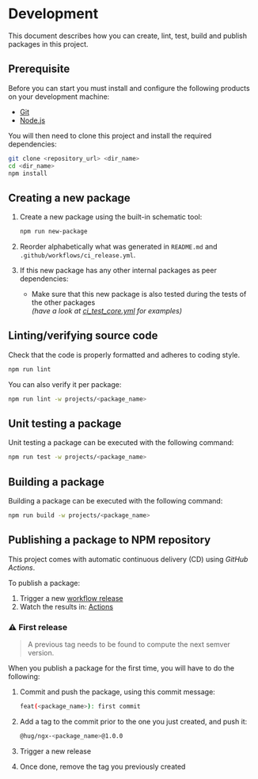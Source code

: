# Development

This document describes how you can create, lint, test, build and publish packages in this project.

## Prerequisite

Before you can start you must install and configure the following products on your development machine:

* [Git][git]
* [Node.js][nodejs]

You will then need to clone this project and install the required dependencies:

```sh
git clone <repository_url> <dir_name>
cd <dir_name>
npm install
```

## Creating a new package

1. Create a new package using the built-in schematic tool:
   ```sh
   npm run new-package
   ```

2. Reorder alphabetically what was generated in `README.md` and `.github/workflows/ci_release.yml`.

3. If this new package has any other internal packages as peer dependencies:
   - Make sure that this new package is also tested during the tests of the other packages<br/>
   *(have a look at [ci_test_core.yml](https://github.com/DSI-HUG/ngx-components/blob/main/.github/workflows/ci_test_core.yml#L27-L29) for examples)*

## Linting/verifying source code

Check that the code is properly formatted and adheres to coding style.

```sh
npm run lint
```

You can also verify it per package:

```sh
npm run lint -w projects/<package_name>
```

## Unit testing a package

Unit testing a package can be executed with the following command:

```sh
npm run test -w projects/<package_name>
```

## Building a package

Building a package can be executed with the following command:

```sh
npm run build -w projects/<package_name>
```

## Publishing a package to NPM repository

This project comes with automatic continuous delivery (CD) using *GitHub Actions*.

To publish a package:

1. Trigger a new [workflow release](https://github.com/dsi-hug/ngx-components/actions/workflows/ci_release.yml)
2. Watch the results in: [Actions](https://github.com/dsi-hug/ngx-components/actions)

### ⚠️ First release

> A previous tag needs to be found to compute the next semver version.

When you publish a package for the first time, you will have to do the following:

1. Commit and push the package, using this commit message:
   ```sh
   feat(<package_name>): first commit
   ```

3. Add a tag to the commit prior to the one you just created, and push it:
   ```sh
   @hug/ngx-<package_name>@1.0.0
   ```

4. Trigger a new release

5. Once done, remove the tag you previously created


[git]: https://git-scm.com/
[nodejs]: https://nodejs.org/
